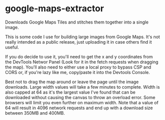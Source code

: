 # google-maps-extractor
Downloads Google Maps Tiles and stitches them together into a single image.

This is some code I use for building large images from Google Maps.  It's not really intended as a public release, just uploading it in case others find it useful.

If you do decide to use it, you'll need to get the x and y coordinates from the DevTools Networ Panel (Look for it in the fetch requests when dragging the map).  You'll also need to either use a local proxy to bypass CSP and CORS or, if you're lazy like me, copy/paste it into the Devtools Console.

Best not to drag the map around or leave the page until the image downloads.  Large width values will take a few minutes to complete.  Width is also capped at 64 as it's the largest value I've found that can be downloaded without causing the canvas to throw an overload error.  Some browsers will limit you even further on maximum width.  Note that a value of 64 will result in 4096 network requests and end up with a download size between 350MB and 400MB.

